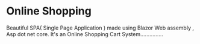 # Online Shopping
 Beautiful SPA( Single Page Application ) made using Blazor Web assembly , Asp dot net core. It's an Online Shopping Cart System...............

